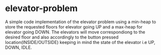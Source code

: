 # elevator-problem

A simple code implementation of the elevator problem using a min-heap to store the requested floors for elevator going UP and a max-heap for elevator going DOWN.
The elevators will move correspondiong to the desired floor and also accordingly to the button pressed location(INSIDE/OUTSIDE) keeping in mind the state of the elevator i.e UP, DOWN, IDLE. 
